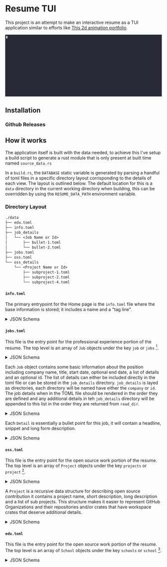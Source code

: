 # Resume TUI

This project is an attempt to make an interactive resume as a TUI application similar to efforts
like [This 2d animation portfolio](https://github.com/JSLegendDev/2d-portfolio-kaboom).

![demo gif](./assets/tui.gif)

## Installation

### Github Releases

## How it works

The application itself is built with the data needed, to achieve this I've setup a build script
to generate a rust module that is only present at built time named `source_data.rs`

In a `build.rs`, the `DATABASE` static variable is generated by parsing a handful of toml files in a
specific directory layout corrisponding to the details of each view. The layout is outlined below.
The default location for this is a `data` directory in the current working directory when building,
this can be overridden by using the `RESUME_DATA_PATH` environment variable.

### Directory Layout

```text
./data
├── edu.toml
├── info.toml
├── job_details
│   └── <Job Name or Id>
│       ├── bullet-1.toml
│       └── bullet-2.toml
├── jobs.toml
├── oss.toml
└── oss_details
    └── <Project Name or Id>
        ├── subproject-1.toml
        ├── subproject-2.toml
        └── subproject-4.toml
```

#### `info.toml`

The primary entrypoint for the Home page is the `info.toml` file where the base information is
stored; it includes a name and a "tag line".

<details>

<summary>JSON Schema</summary>

```json
{
    "title": "Info",
    "description": "Basic information",
    "type": "object",
    "properties": {
        "name": {
            "description": "The name displayed on the Home page.",
            "type": "string",
        },
        "tag_line": {
            "description": "The tagline to display below the name on the Home page.",
            "type": "string"
        }
    }
}
```

</details>

#### `jobs.toml`

This file is the entry point for the professional experience portion of the resume. The top level is
an array of `Job` objects under the key `job` or `jobs` [^1].

<details>

<summary>JSON Schema</summary>

```json
{
    "title": "Jobs",
    "description": "List of job details",
    "type": "object",
    "properties": {
        "jobs": {
            "description": "list of jobs",
            "type": "array",
            "items": {
                "type": "Job"
            },
        }
    }
}
```

</details>

Each `Job` object contains some basic information about the position including company name, title,
start date, optional end date, a list of details and an optional id. The list of details can either
be included directly in the toml file or can be stored in the `job_details` directory. `job_details`
is layed as directories, each directory will be named have either the `company` or `id`. The job
details when in the TOML file should be rendered in the order they are defined and any additional
details in teh `job_details` directory will be appended to this list in the order they are returned
from `read_dir`.

<details>

<summary>JSON Schema</summary>

```json
{
    "title": "Job",
    "description": "Overview of each job",
    "type": "object",
    "patternProperties": {
        "id": {
            "description": "An optional unique ID for a job used for file based details when representing multiple jobs at the same company.",
            "type": "string"
        },
        "company": {
            "description": "The name of the company",
            "type": "string"
        },
        "title": {
            "description": "Job title at this company",
            "type": "string"
        },
        "start": {
            "description": "The date this position started",
            "type": "string"
        }
        ,
        "end": {
            "description": "The date this position ended, if not provided it will display 'current'",
            "type": "string"
        },
        "details?": {
            "description": "A list of job details",
            "type": "array",
            "items": {
                "type": "JobDetail"
            },
        }
    },
    "required": [ "company", "title", "start" ]
}
```

</details>

Each `Detail` is essentially a bullet point for this job, it will contain a headline, snippet and
long form description.

<details>

<summary>JSON Schema</summary>

```json
{
    "title": "JobDetail",
    "description": "A highlight from a job",
    "type": "object",
    "properties": {
        "headline": {
            "description": "The headline",
            "type": "string"
        },
        "snippet": {
            "description": "A snippet describing this detail",
            "type": "string"
        },
        "detail": {
            "description": "The long form description, Commonmark markdown can be used to style this content",
            "type": "string"
        }
    }
}
```

</details>

#### `oss.toml`

This file is the entry point for the open source work portion of the resume. The top level is
an array of `Project` objects under the key `projects` or `project` [^1].

<details>

<summary>JSON Schema</summary>

```json
{
    "title": "Projects",
    "description": "List of oss projects",
    "type": "object",
    "patternProperties": {
        "projects?": {
            "type": "array",
            "items": {
                "type": "Project"
            },
        }
    }
}
```

</details>

A `Project` is a recursive data structure for describing open source contribution it contains a
project name, short description, long description and a list of sub projects. This structure
makes it easier to represent GitHub Organizations and their repositories and/or crates
that have workspace crates that deserve additional details.

<details>

<summary>JSON Schema</summary>

```json
{
    "title": "Project",
    "description": "A Project outline",
    "type": "object",
    "properties": {
        "name": {
            "description": "The name of the project",
            "type": "string",
        },
        "short_desc": {
            "description": "A snippet about this project",
            "type": "string"
        },
        "long_desc": {
            "description": "A long form overview of this project, Commonmark markdown can be used to style this content",
            "type": "string"
        },
        "sub_projects": {
            "description": "A list of sub-projects related to this project, this is recursive in nature so these sub projects can also have sub-projects",
            "type": "array",
            "items": {
                "type": "Project"
            }
        }
    },
    "required": ["name", "short_desc", "long_desc"]
}
```

</details>

#### `edu.toml`

This file is the entry point for the open source work portion of the resume. The top level is
an array of `School` objects under the key `schools` or `school` [^1].

<details>

<summary>JSON Schema</summary>

```json
{
    "title": "Education",
    "description": "List of school details",
    "type": "object",
    "patternProperties": {
        "schools?": {
            "type": "array"
            "items": {
                "type": "School"
            },
        },
    }
}
```

</detail>

A `School` is a breif description of an educational experience including the name of the institution
a description of the course of study and an optional graduation date.

<details>

<summary>JSON Schema</summary>

```json
{
    "title": "School",
    "description": "Description of schooling",
    "type": "object",
    "properties": {
        "name": {
            "description": "The name of the institution",
            "type": "string"
        },
        "desc": {
            "description": "A description of this course of study",
            "type": "string"
        },
        "graduation_date": {
            "description": "If completed, when that happened",
            "type": "string",
        }
    },
    "required": ["name", "desc"]
}
```

</details>

[^1]: Because toml allows for 2 array syntaxes, array properties have a serde `alias` to allow
  them to be formatted as either an inline array (`<list-name> = []`) or with the `[[<list-name>]]` syntax. I personally
  find it to be more plesent to use the plural name for the former and non-plural for the latter.
